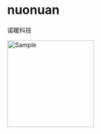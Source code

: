 # nuonuan
诺暖科技


<img src="https://github.com/6H5/pangmin/raw/master/WechatIMG292.jpeg" alt="Sample"  width="200">

